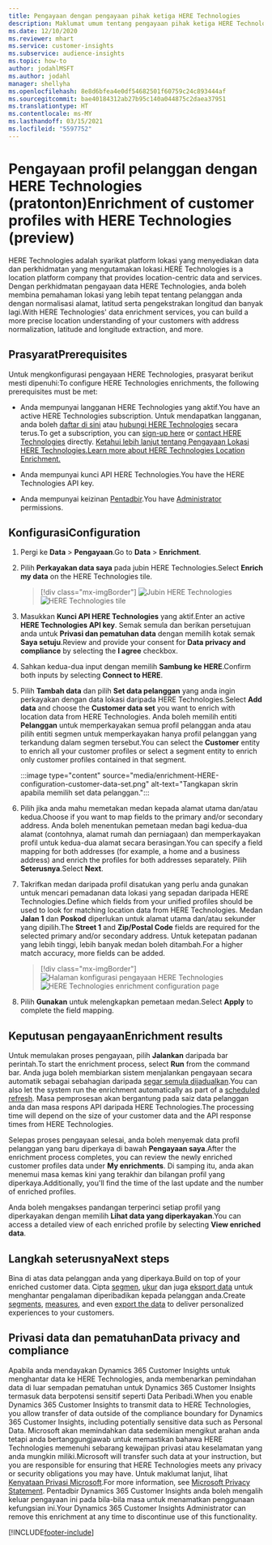 ```yaml
---
title: Pengayaan dengan pengayaan pihak ketiga HERE Technologies
description: Maklumat umum tentang pengayaan pihak ketiga HERE Technologies.
ms.date: 12/10/2020
ms.reviewer: mhart
ms.service: customer-insights
ms.subservice: audience-insights
ms.topic: how-to
author: jodahlMSFT
ms.author: jodahl
manager: shellyha
ms.openlocfilehash: 8e8d6bfea4e0df54682501f60759c24c893444af
ms.sourcegitcommit: bae40184312ab27b95c140a044875c2daea37951
ms.translationtype: HT
ms.contentlocale: ms-MY
ms.lasthandoff: 03/15/2021
ms.locfileid: "5597752"
---
```

# <a name="enrichment-of-customer-profiles-with-here-technologies-preview"></a><span data-ttu-id="9a507-103">Pengayaan profil pelanggan dengan HERE Technologies (pratonton)</span><span class="sxs-lookup"><span data-stu-id="9a507-103">Enrichment of customer profiles with HERE Technologies (preview)</span></span>

<span data-ttu-id="9a507-104">HERE Technologies adalah syarikat platform lokasi yang menyediakan data dan perkhidmatan yang mengutamakan lokasi.</span><span class="sxs-lookup"><span data-stu-id="9a507-104">HERE Technologies is a location platform company that provides location-centric data and services.</span></span> <span data-ttu-id="9a507-105">Dengan perkhidmatan pengayaan data HERE Technologies, anda boleh membina pemahaman lokasi yang lebih tepat tentang pelanggan anda dengan normalisasi alamat, latitud serta pengekstrakan longitud dan banyak lagi.</span><span class="sxs-lookup"><span data-stu-id="9a507-105">With HERE Technologies' data enrichment services, you can build a more precise location understanding of your customers with address normalization, latitude and longitude extraction, and more.</span></span>

## <a name="prerequisites"></a><span data-ttu-id="9a507-106">Prasyarat</span><span class="sxs-lookup"><span data-stu-id="9a507-106">Prerequisites</span></span>

<span data-ttu-id="9a507-107">Untuk mengkonfigurasi pengayaan HERE Technologies, prasyarat berikut mesti dipenuhi:</span><span class="sxs-lookup"><span data-stu-id="9a507-107">To configure HERE Technologies enrichments, the following prerequisites must be met:</span></span>

- <span data-ttu-id="9a507-108">Anda mempunyai langganan HERE Technologies yang aktif.</span><span class="sxs-lookup"><span data-stu-id="9a507-108">You have an active HERE Technologies subscription.</span></span> <span data-ttu-id="9a507-109">Untuk mendapatkan langganan, anda boleh [daftar di sini](https://developer.here.com/sign-up?utm_medium=referral&utm_source=Microsoft-Dynamics-CI&create=Freemium-Basic) atau [hubungi HERE Technologies](https://developer.here.com/help?utm_medium=referral&utm_source=Microsoft-Dynamics-CI#how-can-we-help-you) secara terus.</span><span class="sxs-lookup"><span data-stu-id="9a507-109">To get a subscription, you can [sign-up here](https://developer.here.com/sign-up?utm_medium=referral&utm_source=Microsoft-Dynamics-CI&create=Freemium-Basic) or [contact HERE Technologies](https://developer.here.com/help?utm_medium=referral&utm_source=Microsoft-Dynamics-CI#how-can-we-help-you) directly.</span></span> [<span data-ttu-id="9a507-110">Ketahui lebih lanjut tentang Pengayaan Lokasi HERE Technologies.</span><span class="sxs-lookup"><span data-stu-id="9a507-110">Learn more about HERE Technologies Location Enrichment.</span></span>](https://developer.here.com/location-enrichment?cid=Dev-MicrosoftDynamics-DB-0-Dev-&utm_source=MicrosoftDynamics&utm_medium=referral&utm_campaign=Online_Dev_ReferralMicrosoft)

- <span data-ttu-id="9a507-111">Anda mempunyai kunci API HERE Technologies.</span><span class="sxs-lookup"><span data-stu-id="9a507-111">You have the HERE Technologies API key.</span></span>

- <span data-ttu-id="9a507-112">Anda mempunyai keizinan [Pentadbir](permissions.md#administrator).</span><span class="sxs-lookup"><span data-stu-id="9a507-112">You have [Administrator](permissions.md#administrator) permissions.</span></span>

## <a name="configuration"></a><span data-ttu-id="9a507-113">Konfigurasi</span><span class="sxs-lookup"><span data-stu-id="9a507-113">Configuration</span></span>

1. <span data-ttu-id="9a507-114">Pergi ke **Data** > **Pengayaan**.</span><span class="sxs-lookup"><span data-stu-id="9a507-114">Go to **Data** > **Enrichment**.</span></span>

1. <span data-ttu-id="9a507-115">Pilih **Perkayakan data saya** pada jubin HERE Technologies.</span><span class="sxs-lookup"><span data-stu-id="9a507-115">Select **Enrich my data** on the HERE Technologies tile.</span></span>

   > [!div class="mx-imgBorder"]
   > <span data-ttu-id="9a507-116">![Jubin HERE Technologies](media/HERE-tile.png "Jubin HERE Technologies")</span><span class="sxs-lookup"><span data-stu-id="9a507-116">![HERE Technologies tile](media/HERE-tile.png "HERE Technologies tile")</span></span>

1. <span data-ttu-id="9a507-117">Masukkan **Kunci API HERE Technologies** yang aktif.</span><span class="sxs-lookup"><span data-stu-id="9a507-117">Enter an active **HERE Technologies API key**.</span></span> <span data-ttu-id="9a507-118">Semak semula dan berikan persetujuan anda untuk **Privasi dan pematuhan data** dengan memilih kotak semak **Saya setuju**.</span><span class="sxs-lookup"><span data-stu-id="9a507-118">Review and provide your consent for **Data privacy and compliance** by selecting the **I agree** checkbox.</span></span> 

1. <span data-ttu-id="9a507-119">Sahkan kedua-dua input dengan memilih **Sambung ke HERE**.</span><span class="sxs-lookup"><span data-stu-id="9a507-119">Confirm both inputs by selecting **Connect to HERE**.</span></span>

1.  <span data-ttu-id="9a507-120">Pilih **Tambah data** dan pilih **Set data pelanggan** yang anda ingin perkayakan dengan data lokasi daripada HERE Technologies.</span><span class="sxs-lookup"><span data-stu-id="9a507-120">Select **Add data** and choose the **Customer data set** you want to enrich with location data from HERE Technologies.</span></span> <span data-ttu-id="9a507-121">Anda boleh memilih entiti **Pelanggan** untuk memperkayakan semua profil pelanggan anda atau pilih entiti segmen untuk memperkayakan hanya profil pelanggan yang terkandung dalam segmen tersebut.</span><span class="sxs-lookup"><span data-stu-id="9a507-121">You can select the **Customer** entity to enrich all your customer profiles or select a segment entity to enrich only customer profiles contained in that segment.</span></span>

    :::image type="content" source="media/enrichment-HERE-configuration-customer-data-set.png" alt-text="Tangkapan skrin apabila memilih set data pelanggan.":::

1. <span data-ttu-id="9a507-123">Pilih jika anda mahu memetakan medan kepada alamat utama dan/atau kedua.</span><span class="sxs-lookup"><span data-stu-id="9a507-123">Choose if you want to map fields to the primary and/or secondary address.</span></span> <span data-ttu-id="9a507-124">Anda boleh menentukan pemetaan medan bagi kedua-dua alamat (contohnya, alamat rumah dan perniagaan) dan memperkayakan profil untuk kedua-dua alamat secara berasingan.</span><span class="sxs-lookup"><span data-stu-id="9a507-124">You can specify a field mapping for both addresses (for example, a home and a business address) and enrich the profiles for both addresses separately.</span></span> <span data-ttu-id="9a507-125">Pilih **Seterusnya**.</span><span class="sxs-lookup"><span data-stu-id="9a507-125">Select **Next**.</span></span>

1. <span data-ttu-id="9a507-126">Takrifkan medan daripada profil disatukan yang perlu anda gunakan untuk mencari pemadanan data lokasi yang sepadan daripada HERE Technologies.</span><span class="sxs-lookup"><span data-stu-id="9a507-126">Define which fields from your unified profiles should be used to look for matching location data from HERE Technologies.</span></span> <span data-ttu-id="9a507-127">Medan **Jalan 1** dan **Poskod** diperlukan untuk alamat utama dan/atau sekunder yang dipilih.</span><span class="sxs-lookup"><span data-stu-id="9a507-127">The **Street 1** and **Zip/Postal Code** fields are required for the selected primary and/or secondary address.</span></span> <span data-ttu-id="9a507-128">Untuk ketepatan padanan yang lebih tinggi, lebih banyak medan boleh ditambah.</span><span class="sxs-lookup"><span data-stu-id="9a507-128">For a higher match accuracy, more fields can be added.</span></span>

   > [!div class="mx-imgBorder"]
   > <span data-ttu-id="9a507-129">![Halaman konfigurasi pengayaan HERE Technologies](media/enrichment-HERE-configuration.png "Halaman konfigurasi pengayaan HERE Technologies")</span><span class="sxs-lookup"><span data-stu-id="9a507-129">![HERE Technologies enrichment configuration page](media/enrichment-HERE-configuration.png "HERE Technologies enrichment configuration page")</span></span>

1. <span data-ttu-id="9a507-130">Pilih **Gunakan** untuk melengkapkan pemetaan medan.</span><span class="sxs-lookup"><span data-stu-id="9a507-130">Select **Apply** to complete the field mapping.</span></span>

## <a name="enrichment-results"></a><span data-ttu-id="9a507-131">Keputusan pengayaan</span><span class="sxs-lookup"><span data-stu-id="9a507-131">Enrichment results</span></span>

<span data-ttu-id="9a507-132">Untuk memulakan proses pengayaan, pilih **Jalankan** daripada bar perintah.</span><span class="sxs-lookup"><span data-stu-id="9a507-132">To start the enrichment process, select **Run** from the command bar.</span></span> <span data-ttu-id="9a507-133">Anda juga boleh membiarkan sistem menjalankan pengayaan secara automatik sebagai sebahagian daripada [segar semula dijadualkan](system.md#schedule-tab).</span><span class="sxs-lookup"><span data-stu-id="9a507-133">You can also let the system run the enrichment automatically as part of a [scheduled refresh](system.md#schedule-tab).</span></span> <span data-ttu-id="9a507-134">Masa pemprosesan akan bergantung pada saiz data pelanggan anda dan masa respons API daripada HERE Technologies.</span><span class="sxs-lookup"><span data-stu-id="9a507-134">The processing time will depend on the size of your customer data and the API response times from HERE Technologies.</span></span>

<span data-ttu-id="9a507-135">Selepas proses pengayaan selesai, anda boleh menyemak data profil pelanggan yang baru diperkaya di bawah **Pengayaan saya**.</span><span class="sxs-lookup"><span data-stu-id="9a507-135">After the enrichment process completes, you can review the newly enriched customer profiles data under **My enrichments**.</span></span> <span data-ttu-id="9a507-136">Di samping itu, anda akan menemui masa kemas kini yang terakhir dan bilangan profil yang diperkaya.</span><span class="sxs-lookup"><span data-stu-id="9a507-136">Additionally, you'll find the time of the last update and the number of enriched profiles.</span></span>

<span data-ttu-id="9a507-137">Anda boleh mengakses pandangan terperinci setiap profil yang diperkayakan dengan memilih **Lihat data yang diperkayakan**.</span><span class="sxs-lookup"><span data-stu-id="9a507-137">You can access a detailed view of each enriched profile by selecting **View enriched data**.</span></span>

## <a name="next-steps"></a><span data-ttu-id="9a507-138">Langkah seterusnya</span><span class="sxs-lookup"><span data-stu-id="9a507-138">Next steps</span></span>

<span data-ttu-id="9a507-139">Bina di atas data pelanggan anda yang diperkaya.</span><span class="sxs-lookup"><span data-stu-id="9a507-139">Build on top of your enriched customer data.</span></span> <span data-ttu-id="9a507-140">Cipta [segmen](segments.md), [ukur](measures.md) dan juga [eksport data](export-destinations.md) untuk menghantar pengalaman diperibadikan kepada pelanggan anda.</span><span class="sxs-lookup"><span data-stu-id="9a507-140">Create [segments](segments.md), [measures](measures.md), and even [export the data](export-destinations.md) to deliver personalized experiences to your customers.</span></span>

## <a name="data-privacy-and-compliance"></a><span data-ttu-id="9a507-141">Privasi data dan pematuhan</span><span class="sxs-lookup"><span data-stu-id="9a507-141">Data privacy and compliance</span></span>

<span data-ttu-id="9a507-142">Apabila anda mendayakan Dynamics 365 Customer Insights untuk menghantar data ke HERE Technologies, anda membenarkan pemindahan data di luar sempadan pematuhan untuk Dynamics 365 Customer Insights termasuk data berpotensi sensitif seperti Data Peribadi.</span><span class="sxs-lookup"><span data-stu-id="9a507-142">When you enable Dynamics 365 Customer Insights to transmit data to HERE Technologies, you allow transfer of data outside of the compliance boundary for Dynamics 365 Customer Insights, including potentially sensitive data such as Personal Data.</span></span> <span data-ttu-id="9a507-143">Microsoft akan memindahkan data sedemikian mengikut arahan anda tetapi anda bertanggungjawab untuk memastikan bahawa HERE Technologies memenuhi sebarang kewajipan privasi atau keselamatan yang anda mungkin miliki.</span><span class="sxs-lookup"><span data-stu-id="9a507-143">Microsoft will transfer such data at your instruction, but you are responsible for ensuring that HERE Technologies meets any privacy or security obligations you may have.</span></span> <span data-ttu-id="9a507-144">Untuk maklumat lanjut, lihat [Kenyataan Privasi Microsoft](https://go.microsoft.com/fwlink/?linkid=396732).</span><span class="sxs-lookup"><span data-stu-id="9a507-144">For more information, see [Microsoft Privacy Statement](https://go.microsoft.com/fwlink/?linkid=396732).</span></span>
<span data-ttu-id="9a507-145">Pentadbir Dynamics 365 Customer Insights anda boleh mengalih keluar pengayaan ini pada bila-bila masa untuk menamatkan penggunaan kefungsian ini.</span><span class="sxs-lookup"><span data-stu-id="9a507-145">Your Dynamics 365 Customer Insights Administrator can remove this enrichment at any time to discontinue use of this functionality.</span></span>


[!INCLUDE[footer-include](../includes/footer-banner.md)]